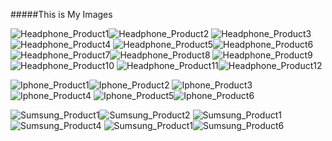 #####This is My Images











![Headphone_Product1](./public/assets/images/products/headphone/headphone1.jpeg)![Headphone_Product2](./public/assets/images/products/headphone/headphone2.jpeg)
![Headphone_Product3](./public/assets/images/products/headphone/headphone3.jpeg)![Headphone_Product4](./public/assets/images/products/headphone/headphone4.jpeg)
![Headphone_Product5](./public/assets/images/products/headphone/headphone5.jpeg)![Headphone_Product6](./public/assets/images/products/headphone/headphone6.jpeg)
![Headphone_Product7](./public/assets/images/products/headphone/headphone7.jpeg)![Headphone_Product8](./public/assets/images/products/headphone/headphone8.jpeg)
![Headphone_Product9](./public/assets/images/products/headphone/headphone9.jpeg)![Headphone_Product10](./public/assets/images/products/headphone/headphone10.jpeg)
![Headphone_Product11](./public/assets/images/products/headphone/headphone11.jpeg)![Headphone_Product12](./public/assets/images/products/headphone/headphone12.jpeg)







![Iphone_Product1](./public/assets/images/products/iPhone/iphone1.jpeg)![Iphone_Product2](./public/assets/images/products/iPhone/iphone2.jpeg)
![Iphone_Product3](./public/assets/images/products/iPhone/iphone3.jpeg)![Iphone_Product4](./public/assets/images/products/iPhone/iphone1.jpeg)
![Iphone_Product5](./public/assets/images/products/iPhone/iphone5.jpeg)![Iphone_Product6](./public/assets/images/products/iPhone/iphone6.jpeg)







![Sumsung_Product1](./public/assets/images/products/sumsung/samsung1.jpeg)![Sumsung_Product2](./public/assets/images/products/sumsung/samsung2.jpeg)
![Sumsung_Product1](./public/assets/images/products/sumsung/samsung3.jpeg)![Sumsung_Product4](./public/assets/images/products/sumsung/samsung4.jpeg)
![Sumsung_Product1](./public/assets/images/products/sumsung/samsung5.jpeg)![Sumsung_Product6](./public/assets/images/products/sumsung/samsung6.jpeg)
